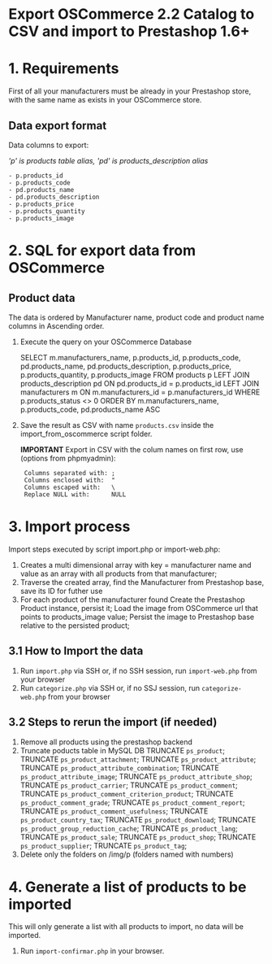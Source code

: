 # Export OSCommerce 2.2 Catalog to CSV and import to Prestashop 1.6+

# 1. Requirements

First of all your manufacturers must be already in your Prestashop store, with the same name as exists in your OSCommerce store.

## Data export format

Data columns to export:

*'p' is products table alias, 'pd' is products_description alias*

    - p.products_id
    - p.products_code
    - pd.products_name
    - pd.products_description
    - p.products_price
    - p.products_quantity
    - p.products_image

# 2. SQL for export data from OSCommerce

## Product data

The data is ordered by Manufacturer name, product code and product name columns in Ascending order.

1. Execute the query on your OSCommerce Database

    SELECT m.manufacturers_name, p.products_id, p.products_code, pd.products_name, pd.products_description, p.products_price, p.products_quantity, p.products_image
    FROM products p
    LEFT JOIN products_description pd ON pd.products_id = p.products_id
    LEFT JOIN manufacturers m ON m.manufacturers_id = p.manufacturers_id
    WHERE p.products_status <> 0
    ORDER BY m.manufacturers_name, p.products_code, pd.products_name ASC

2. Save the result as CSV with name `products.csv` inside the import_from_oscommerce script folder.
    
    **IMPORTANT** Export in CSV with the colum names on first row, use (options from phpmyadmin):

        Columns separated with: ;
        Columns enclosed with:  "
        Columns escaped with:   \
        Replace NULL with:      NULL

# 3. Import process

Import steps executed by script import.php or import-web.php:

1. Creates a multi dimensional array with key = manufacturer name and value as an array with all products from that manufacturer;
2. Traverse the created array, find the Manufacturer from Prestashop base, save its ID for futher use
3. For each product of the manufacturer found
   Create the Prestashop Product instance, persist it;
   Load the image from OSCommerce url that points to products_image value;
   Persist the image to Prestashop base relative to the persisted product;

## 3.1 How to Import the data

1. Run `import.php` via SSH or, if no SSH session, run `import-web.php` from your browser
2. Run `categorize.php` via SSH or, if no SSJ session, run `categorize-web.php` from your browser

## 3.2 Steps to rerun the import (if needed)

1. Remove all products using the prestashop backend
2. Truncate poducts table in MySQL DB
    TRUNCATE `ps_product`;
    TRUNCATE `ps_product_attachment`;
    TRUNCATE `ps_product_attribute`;
    TRUNCATE `ps_product_attribute_combination`;
    TRUNCATE `ps_product_attribute_image`;
    TRUNCATE `ps_product_attribute_shop`;
    TRUNCATE `ps_product_carrier`;
    TRUNCATE `ps_product_comment`;
    TRUNCATE `ps_product_comment_criterion_product`;
    TRUNCATE `ps_product_comment_grade`;
    TRUNCATE `ps_product_comment_report`;
    TRUNCATE `ps_product_comment_usefulness`;
    TRUNCATE `ps_product_country_tax`;
    TRUNCATE `ps_product_download`;
    TRUNCATE `ps_product_group_reduction_cache`;
    TRUNCATE `ps_product_lang`;
    TRUNCATE `ps_product_sale`;
    TRUNCATE `ps_product_shop`;
    TRUNCATE `ps_product_supplier`;
    TRUNCATE `ps_product_tag`;
3. Delete only the folders on /img/p (folders named with numbers)

# 4. Generate a list of products to be imported

This will only generate a list with all products to import, no data will be imported.

1. Run `import-confirmar.php` in your browser.
